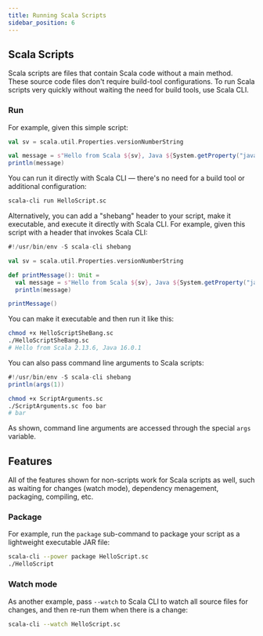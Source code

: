 ```yaml
---
title: Running Scala Scripts
sidebar_position: 6
---
```


## Scala Scripts

Scala scripts are files that contain Scala code without a main method.
These source code files don't require build-tool configurations.
To run Scala scripts very quickly without waiting the need for build tools, use Scala CLI.

### Run

For example, given this simple script:

```scala title=HelloScript.sc
val sv = scala.util.Properties.versionNumberString

val message = s"Hello from Scala ${sv}, Java ${System.getProperty("java.version")}"
println(message)
```

You can run it directly with Scala CLI — there's no need for a build tool or additional configuration:

```bash
scala-cli run HelloScript.sc
```

<!-- Expected-regex:
Hello from Scala .*, Java .*
-->

Alternatively, you can add a "shebang" header to your script, make it executable, and execute it directly with Scala CLI. For example, given this script with a header that invokes Scala CLI:

```scala title=HelloScriptSheBang.sc
#!/usr/bin/env -S scala-cli shebang

val sv = scala.util.Properties.versionNumberString

def printMessage(): Unit =
  val message = s"Hello from Scala ${sv}, Java ${System.getProperty("java.version")}"
  println(message)

printMessage()
```

You can make it executable and then run it like this:

```bash
chmod +x HelloScriptSheBang.sc
./HelloScriptSheBang.sc
# Hello from Scala 2.13.6, Java 16.0.1
```

<!-- Expected-regex:
Hello from Scala .*, Java .*
-->

You can also pass command line arguments to Scala scripts:

```scala title=ScriptArguments.sc
#!/usr/bin/env -S scala-cli shebang
println(args(1))
```

```bash
chmod +x ScriptArguments.sc
./ScriptArguments.sc foo bar
# bar
```

<!-- Expected-regex:
bar
-->

As shown, command line arguments are accessed through the special `args` variable.


## Features

All of the features shown for non-scripts work for Scala scripts as well, such as waiting for changes (watch mode), dependency menagement, packaging, compiling, etc.

### Package

For example, run the `package` sub-command to package your script as a lightweight executable JAR file:

```bash
scala-cli --power package HelloScript.sc
./HelloScript
```

<!-- Expected-regex:
Hello from Scala .*, Java .*
-->

### Watch mode

As another example, pass `--watch` to Scala CLI to watch all source files for changes, and then re-run them when there is a change:

```bash ignore
scala-cli --watch HelloScript.sc
```
